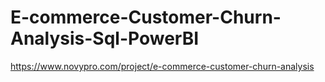 # E-commerce-Customer-Churn-Analysis-Sql-PowerBI
https://www.novypro.com/project/e-commerce-customer-churn-analysis
